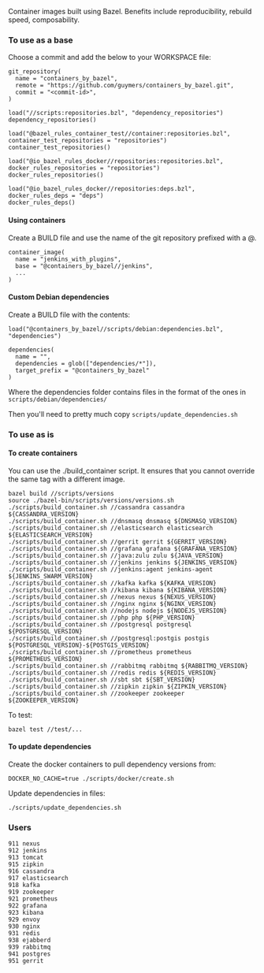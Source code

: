 Container images built using Bazel. Benefits include reproducibility, rebuild speed, composability.

### To use as a base

Choose a commit and add the below to your WORKSPACE file:

    git_repository(
      name = "containers_by_bazel",
      remote = "https://github.com/guymers/containers_by_bazel.git",
      commit = "<commit-id>",
    )

    load("//scripts:repositories.bzl", "dependency_repositories")
    dependency_repositories()
    
    load("@bazel_rules_container_test//container:repositories.bzl", container_test_repositories = "repositories")
    container_test_repositories()
    
    load("@io_bazel_rules_docker//repositories:repositories.bzl", docker_rules_repositories = "repositories")
    docker_rules_repositories()
    
    load("@io_bazel_rules_docker//repositories:deps.bzl", docker_rules_deps = "deps")
    docker_rules_deps()

#### Using containers

Create a BUILD file and use the name of the git repository prefixed with a @.

    container_image(
      name = "jenkins_with_plugins",
      base = "@containers_by_bazel//jenkins",
      ...
    )

#### Custom Debian dependencies

Create a BUILD file with the contents:

    load("@containers_by_bazel//scripts/debian:dependencies.bzl", "dependencies")

    dependencies(
      name = "",
      dependencies = glob(["dependencies/*"]),
      target_prefix = "@containers_by_bazel"
    )

Where the dependencies folder contains files in the format of the ones in ```scripts/debian/dependencies/```

Then you'll need to pretty much copy ```scripts/update_dependencies.sh```

### To use as is

#### To create containers
You can use the ./build_container script. It ensures that you cannot override the same tag with a different image.

    bazel build //scripts/versions
    source ./bazel-bin/scripts/versions/versions.sh
    ./scripts/build_container.sh //cassandra cassandra ${CASSANDRA_VERSION}
    ./scripts/build_container.sh //dnsmasq dnsmasq ${DNSMASQ_VERSION}
    ./scripts/build_container.sh //elasticsearch elasticsearch ${ELASTICSEARCH_VERSION}
    ./scripts/build_container.sh //gerrit gerrit ${GERRIT_VERSION}
    ./scripts/build_container.sh //grafana grafana ${GRAFANA_VERSION}
    ./scripts/build_container.sh //java:zulu zulu ${JAVA_VERSION}
    ./scripts/build_container.sh //jenkins jenkins ${JENKINS_VERSION}
    ./scripts/build_container.sh //jenkins:agent jenkins-agent ${JENKINS_SWARM_VERSION}
    ./scripts/build_container.sh //kafka kafka ${KAFKA_VERSION}
    ./scripts/build_container.sh //kibana kibana ${KIBANA_VERSION}
    ./scripts/build_container.sh //nexus nexus ${NEXUS_VERSION}
    ./scripts/build_container.sh //nginx nginx ${NGINX_VERSION}
    ./scripts/build_container.sh //nodejs nodejs ${NODEJS_VERSION}
    ./scripts/build_container.sh //php php ${PHP_VERSION}
    ./scripts/build_container.sh //postgresql postgresql ${POSTGRESQL_VERSION}
    ./scripts/build_container.sh //postgresql:postgis postgis ${POSTGRESQL_VERSION}-${POSTGIS_VERSION}
    ./scripts/build_container.sh //prometheus prometheus ${PROMETHEUS_VERSION}
    ./scripts/build_container.sh //rabbitmq rabbitmq ${RABBITMQ_VERSION}
    ./scripts/build_container.sh //redis redis ${REDIS_VERSION}
    ./scripts/build_container.sh //sbt sbt ${SBT_VERSION}
    ./scripts/build_container.sh //zipkin zipkin ${ZIPKIN_VERSION}
    ./scripts/build_container.sh //zookeeper zookeeper ${ZOOKEEPER_VERSION}

To test:

    bazel test //test/...

#### To update dependencies
Create the docker containers to pull dependency versions from:

    DOCKER_NO_CACHE=true ./scripts/docker/create.sh

Update dependencies in files:

    ./scripts/update_dependencies.sh

### Users

    911 nexus
    912 jenkins
    913 tomcat
    915 zipkin
    916 cassandra
    917 elasticsearch
    918 kafka
    919 zookeeper
    921 prometheus
    922 grafana
    923 kibana
    929 envoy
    930 nginx
    931 redis
    938 ejabberd
    939 rabbitmq
    941 postgres
    951 gerrit
